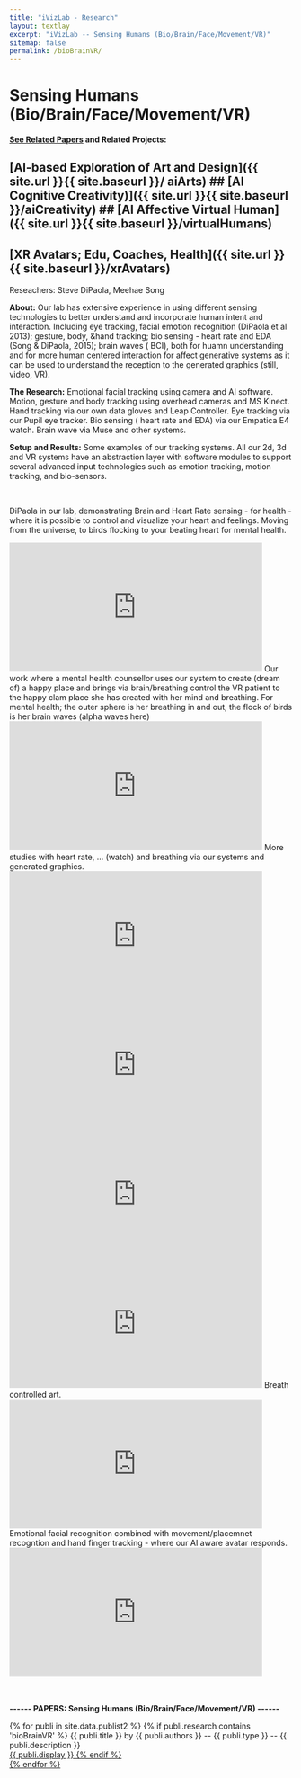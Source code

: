 ```yaml
---
title: "iVizLab - Research"
layout: textlay
excerpt: "iVizLab -- Sensing Humans (Bio/Brain/Face/Movement/VR)"
sitemap: false
permalink: /bioBrainVR/
---
```



# Sensing Humans (Bio/Brain/Face/Movement/VR)


<strong> [See Related Papers](#paperSection) and Related Projects:</strong> <br>
 ## [AI-based Exploration of Art and Design]({{ site.url }}{{ site.baseurl }}/ aiArts) ## [AI Cognitive Creativity)]({{ site.url }}{{ site.baseurl }}/aiCreativity) ## [AI Affective Virtual Human]({{ site.url }}{{ site.baseurl }}/virtualHumans)<br>
 ## [XR Avatars; Edu, Coaches, Health]({{ site.url }}{{ site.baseurl }}/xrAvatars) <br>

Reseachers: Steve DiPaola, Meehae Song

**About:**
Our lab has extensive experience in using different sensing technologies to better understand and incorporate human intent and interaction.
Including eye tracking, facial emotion recognition (DiPaola et al 2013); gesture, body, &hand tracking; bio sensing -  heart rate and EDA (Song & DiPaola, 2015);  brain waves ( BCI),  both for huamn understanding and for more human centered interaction for affect generative systems as it can be used to understand the reception to the generated graphics (still, video, VR).

**The Research:**
Emotional facial tracking using camera and AI software. Motion, gesture and body tracking using overhead cameras and MS Kinect. Hand tracking via our own data gloves and Leap Controller. Eye tracking via our Pupil eye tracker. Bio sensing ( heart rate and EDA) via our Empatica E4 watch. Brain wave via Muse and other systems.

**Setup and Results:**
Some examples of our tracking systems. All our 2d, 3d and VR systems have an abstraction layer with software modules to support several advanced input technologies such as emotion tracking, motion tracking, and bio-sensors.

<br>

DiPaola in our lab, demonstrating Brain and Heart Rate sensing - for health - where it is possible to control and visualize your heart and feelings. Moving from the universe, to birds flocking to your beating heart for mental health.
<iframe width="450" height="230" src="https://www.youtube.com/embed/MYZDRSRadaY?rel=0" frameborder="0" allowfullscreen></iframe>
Our work where a mental health counsellor uses our system to create (dream of) a happy place and brings via brain/breathing control the VR patient to the happy clam place she has created with her mind and breathing.  For mental health; the outer sphere is her breathing in and out, the flock of birds is her brain waves (alpha waves here)
<iframe width="450" height="230" src="https://www.youtube.com/embed/8mWX9cWJolQ?rel=0" frameborder="0" allowfullscreen></iframe>
More studies with heart rate, ... (watch) and breathing via our systems and generated graphics. 
<iframe width="450" height="230" src="https://www.youtube.com/embed/JaOKbKGkwVw?rel=0" frameborder="0" allowfullscreen></iframe>
<iframe width="450" height="230" src="https://www.youtube.com/embed/0FaDEymjxbg?rel=0" frameborder="0" allowfullscreen></iframe>
<iframe width="450" height="230" src="https://www.youtube.com/embed/7I3heXUNZ8U?rel=0" frameborder="0" allowfullscreen></iframe>
<iframe width="450" height="230" src="https://www.youtube.com/embed/rm7iR-WvHSM?rel=0" frameborder="0" allowfullscreen></iframe>
Breath controlled art.
<iframe width="450" height="230" src="https://www.youtube.com/embed/cncSjzDkkEk?rel=0" frameborder="0" allowfullscreen></iframe>
Emotional facial recognition combined with movement/placemnet recogntion and hand finger tracking - where our AI aware avatar responds.  
<iframe width="450" height="230" src="https://www.youtube.com/embed/I-sZEyvtsXk?rel=0" frameborder="0" allowfullscreen></iframe>


<div id="paperSection"></div>


<br><br>
**------  PAPERS: Sensing Humans (Bio/Brain/Face/Movement/VR)  ------**


{% for publi in site.data.publist2 %}
  {% if publi.research contains 'bioBrainVR' %}
  <pubtit>{{ publi.title }}</pubtit> by
  {{ publi.authors }} --   <pubtit>{{ publi.type }}</pubtit> -- {{ publi.description }}
  <br> <a href="{{ publi.url }}">{{ publi.display }}
  {% endif %}  
{% endfor %}

